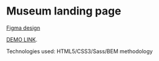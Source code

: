 # Museum landing page
[Figma design](https://www.figma.com/file/NWD38mUnijAtiz3HrX3zgW/%D0%9D%D0%90%D0%9C%D0%A3?node-id=264%3A6)

[DEMO LINK](https://serhii-alieksieievych.github.io/NAMU/).

Technologies used: HTML5/CSS3/Sass/BEM methodology
